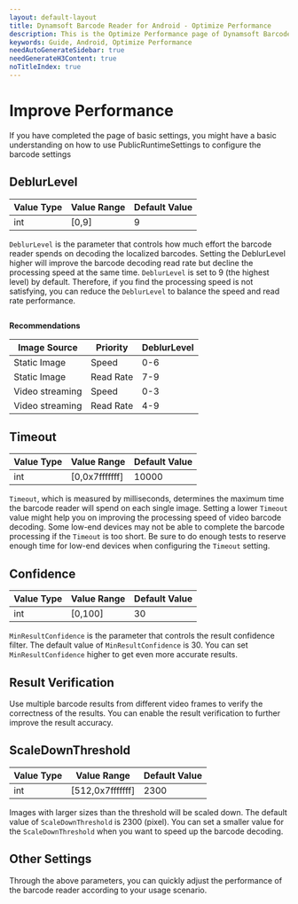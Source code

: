 ```yaml
---
layout: default-layout
title: Dynamsoft Barcode Reader for Android - Optimize Performance
description: This is the Optimize Performance page of Dynamsoft Barcode Reader for Android SDK.
keywords: Guide, Android, Optimize Performance
needAutoGenerateSidebar: true
needGenerateH3Content: true
noTitleIndex: true
---
```


# Improve Performance

If you have completed the page of basic settings, you might have a basic understanding on how to use PublicRuntimeSettings to configure the barcode settings

## DeblurLevel

| Value Type | Value Range | Default Value |
| ---------- | ----------- | ------------- |
| int | [0,9] | 9 |

`DeblurLevel` is the parameter that controls how much effort the barcode reader spends on decoding the localized barcodes. Setting the DeblurLevel higher will improve the barcode decoding read rate but decline the processing speed at the same time. `DeblurLevel` is set to 9 (the highest level) by default. Therefore, if you find the processing speed is not satisfying, you can reduce the `DeblurLevel` to balance the speed and read rate performance.

```java

```

**Recommendations**

| Image Source | Priority | DeblurLevel |
| ------------ | -------- | ----------- |
| Static Image | Speed | 0-6 |
| Static Image | Read Rate | 7-9 |
| Video streaming | Speed | 0-3 |
| Video streaming | Read Rate | 4-9 |

## Timeout

| Value Type | Value Range | Default Value |
| ---------- | ----------- | ------------- |
| int | [0,0x7fffffff] | 10000 |

`Timeout`, which is measured by milliseconds, determines the maximum time the barcode reader will spend on each single image. Setting a lower `Timeout` value might help you on improving the processing speed of video barcode decoding. Some low-end devices may not be able to complete the barcode processing if the `Timeout` is too short. Be sure to do enough tests to reserve enough time for low-end devices when configuring the `Timeout` setting.

## Confidence

| Value Type | Value Range | Default Value |
| ---------- | ----------- | ------------- |
| int | [0,100] | 30 |

`MinResultConfidence` is the parameter that controls the result confidence filter. The default value of `MinResultConfidence` is 30. You can set `MinResultConfidence` higher to get even more accurate results.

## Result Verification

Use multiple barcode results from different video frames to verify the correctness of the results. You can enable the result verification to further improve the result accuracy.

## ScaleDownThreshold

| Value Type | Value Range | Default Value |
| ---------- | ----------- | ------------- |
| int | [512,0x7fffffff] | 2300 |

Images with larger sizes than the threshold will be scaled down. The default value of `ScaleDownThreshold` is 2300 (pixel). You can set a smaller value for the `ScaleDownThreshold` when you want to speed up the barcode decoding.

## Other Settings

Through the above parameters, you can quickly adjust the performance of the barcode reader according to your usage scenario.
